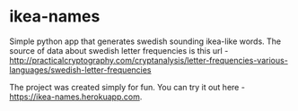 # ikea-names
Simple python app that generates swedish sounding ikea-like words. The source of data about swedish letter frequencies is this url - http://practicalcryptography.com/cryptanalysis/letter-frequencies-various-languages/swedish-letter-frequencies

The project was created simply for fun. You can try it out here - https://ikea-names.herokuapp.com.
